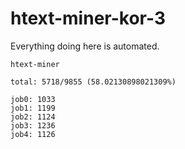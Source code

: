 # htext-miner-kor-3

Everything doing here is automated.

```
htext-miner

total: 5718/9855 (58.02130898021309%)

job0: 1033
job1: 1199
job2: 1124
job3: 1236
job4: 1126
```